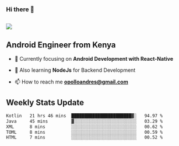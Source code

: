 ### Hi there 👋
<h2 align="left"><img src="https://readme-typing-svg.herokuapp.com?color=000000&lines=I'm+Andrew+Opollo😊;Welcome+to+my+Github😜"> </h2>

## Android Engineer from Kenya


- 🌱 Currently focusing on **Android Development with React-Native**

- 🔭 Also learning **NodeJs** for Backend Development

- 📫 How to reach me **opolloandres@gmail.com**


## Weekly Stats Update
<!--START_SECTION:waka-->

```txt
Kotlin   21 hrs 46 mins  ███████████████████████▓░   94.97 %
Java     45 mins         ▓░░░░░░░░░░░░░░░░░░░░░░░░   03.29 %
XML      8 mins          ░░░░░░░░░░░░░░░░░░░░░░░░░   00.62 %
TOML     8 mins          ░░░░░░░░░░░░░░░░░░░░░░░░░   00.59 %
HTML     7 mins          ░░░░░░░░░░░░░░░░░░░░░░░░░   00.52 %
```

<!--END_SECTION:waka-->



